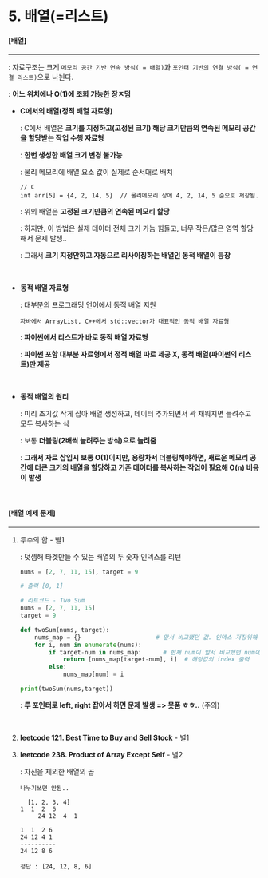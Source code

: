 # 5. 배열(=리스트)

#### [배열]

----

: 자료구조는 크게 `메모리 공간 기반 연속 방식( = 배열)`과 `포인터 기반의 연결 방식( = 연결 리스트)`으로 나뉜다.

: **어느 위치에나 O(1)에 조회 가능한 장ㅈ덤**

- **C에서의 배열(정적 배열 자료형)**

  : C에서 배열은 **크기를 지정하고(고정된 크기) 해당 크기만큼의 연속된 메모리 공간을 할당받는 작업 수행 자료형**

  : **한번 생성한 배열 크기 변경 불가능**

  : 물리 메모리에 배열 요소 값이 실제로 순서대로 배치

  ```
  // C
  int arr[5] = {4, 2, 14, 5}  // 물리메모리 상에 4, 2, 14, 5 순으로 저장됨.
  ```

  : 위의 배열은 **고정된 크기만큼의 연속된 메모리 할당**

  : 하지만, 이 방법은 실제 데이터 전체 크기 가늠 힘들고, 너무 작은/많은 영역 할당해서 문제 발생..

  : 그래서 **크기 지정안하고 자동으로 리사이징하는 배열인 동적 배열이 등장**

  <br>

- **동적 배열 자료형**

  : 대부분의 프로그래밍 언어에서 동적 배열 지원

  ```
  자바에서 ArrayList, C++에서 std::vector가 대표적인 동적 배열 자료형
  ```

  : **파이썬에서 리스트가 바로 동적 배열 자료형**

  : **파이썬 포함 대부분 자료형에서 정적 배열 따로 제공 X, 동적 배열(파이썬의 리스트)만 제공**

  <br>

- **동적 배열의 원리**

  : 미리 초기값 작게 잡아 배열 생성하고, 데이터 추가되면서 꽉 채워지면 늘려주고 모두 복사하는 식

  : 보통 **더블링(2배씩 늘려주는 방식)으로 늘려줌**

  : **그래서 자료 삽입시 보통 O(1)이지만, 용량차서 더블링해야하면, 새로운 메모리 공간에 더큰 크기의 배열을 할당하고 기존 데이터를 복사하는 작업이 필요해 O(n) 비용이 발생**

<br>

#### [배열 예제 문제]

----

1. 두수의 합 - 별1

   : 덧셈해 타겟만들 수 있는 배열의 두 숫자 인덱스를 리턴

   ```python
   nums = [2, 7, 11, 15], target = 9
   
   # 출력 [0, 1]
   ```

   ```python
   # 리트코드 - Two Sum
   nums = [2, 7, 11, 15]
   target = 9
   
   def twoSum(nums, target):
       nums_map = {}                     # 앞서 비교했던 값. 인덱스 저장위해 dict형 사용
       for i, num in enumerate(nums):
           if target-num in nums_map:      # 현재 num이 앞서 비교했던 num에 있으면 수행.
               return [nums_map[target-num], i]  # 해당값의 index 출력
           else:
               nums_map[num] = i
   
   print(twoSum(nums,target))
   ```

   : **투 포인터로 left, right 잡아서 하면 문제 발생 => 못품 ㅎㅎ..** (주의)

   <br>
   
2. **leetcode 121. Best Time to Buy and Sell Stock** - 별1

3. **leetcode 238. Product of Array Except Self** - 별2

   : 자신을 제외한 배열의 곱

   ```
   나누기쓰면 안됨..
   
     [1, 2, 3, 4]
   1  1  2  6
        24 12  4  1
        
   1  1  2 6
   24 12 4 1
   ----------
   24 12 8 6
   
   정답 : [24, 12, 8, 6]
   ```

   